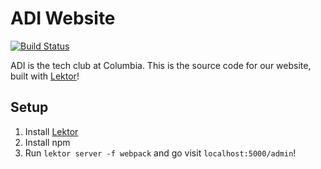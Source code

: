 # ADI Website

[![Build Status](https://travis-ci.org/adicu/adi-static.svg?branch=master)](https://travis-ci.org/adicu/adi-static)

ADI is the tech club at Columbia. This is the source code for our website,
built with [Lektor](http://getlektor.com/)!

## Setup

1. Install [Lektor](http://getlektor.com/)
2. Install npm
3. Run `lektor server -f webpack` and go visit `localhost:5000/admin`!
